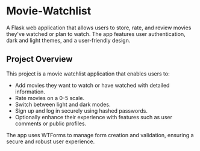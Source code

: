 # Movie-Watchlist

A Flask web application that allows users to store, rate, and review movies they've watched or plan to watch. The app features user authentication, dark and light themes, and a user-friendly design.

## Project Overview
This project is a movie watchlist application that enables users to:

- Add movies they want to watch or have watched with detailed information.
- Rate movies on a 0-5 scale.
- Switch between light and dark modes.
- Sign up and log in securely using hashed passwords.
- Optionally enhance their experience with features such as user comments or public profiles.  

The app uses WTForms to manage form creation and validation, ensuring a secure and robust user experience.